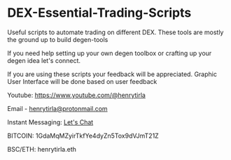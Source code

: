# DEX-Essential-Trading-Scripts
Useful scripts to automate trading on different DEX.
These tools are mostly the ground up to build degen-tools 

If you need help setting up your own degen toolbox or crafting up your degen idea let's connect.

If you are using these scripts your feedback will be appreciated. Graphic User Interface will be done based on user feedback

Youtube: https://www.youtube.com/@henrytirla

Email - henrytirla@protonmail.com


Instant Messaging: [Let's Chat](https://t.me/henrytirla)

BITCOIN: 1GdaMqMZyirTkfYe4dyZn5Tox9dVJmT21Z

BSC/ETH: henrytirla.eth






